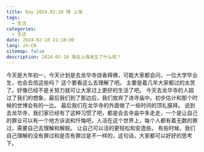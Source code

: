 ```yaml
---
title: Day 2024.02.10 晴 上海
tags:
  - 生活
categories:
  - 生活
date: 2024-02-10 21:10:00
lang: zh-CN
sitemap: false
description: 2024-02-10 我在上海发生了什么呢？
---
```

今天是大年初一，今天计划是去龙华寺烧香拜佛，可能大家都会问，一位大学毕业生，也会去信这些吗？ 这个要看这么去理解了吧。
主要是着几年大家都过的太苦了。好像已经不是关努力就可让大家过上更好的生活了吧。
今天去龙华寺的人超过了我们的想象，最后我们到了那边后，我们放弃了进寺庙中。初步估计和那个时候的世博会有的一比。
最后我们在龙华寺的外面做了一些时间的顶礼膜拜。
说到去龙华寺，我们家已经有了这种习惯了吧，都是会去寺庙中多走走，一个是让自己的罪业可以有一个地方诉说和忏悔吧，人活在这个世界上，每个人都有着无数的罪过，需要自己去理解和解脱。
让自己可以活的更轻松和安逸些。
有些时候，我们自己理解的没有罪过和是否有罪过是不一样的，这句话，大家都可以好好的思考下。